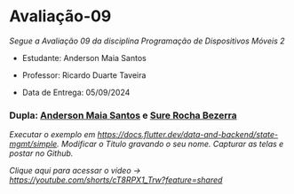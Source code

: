 # Avaliação-09

*Segue a Avaliação 09 da disciplina Programação de Dispositivos Móveis 2*

* Estudante: Anderson Maia Santos

* Professor: Ricardo Duarte Taveira

* Data de Entrega: 05/09/2024
 
### Dupla: [Anderson Maia Santos](https://github.com/TheAnders007) e [Sure Rocha Bezerra](https://github.com/surerocha)

*Executar o exemplo em https://docs.flutter.dev/data-and-backend/state-mgmt/simple.
Modificar o Titulo gravando o seu nome.
Capturar as telas e postar no Github.*


*Clique aqui para acessar o vídeo -> https://youtube.com/shorts/cT8RPX1_Trw?feature=shared*
